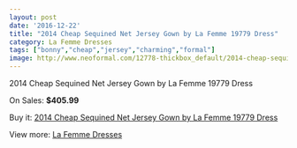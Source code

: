 ```yaml
---
layout: post
date: '2016-12-22'
title: "2014 Cheap Sequined Net Jersey Gown by La Femme 19779 Dress"
category: La Femme Dresses
tags: ["bonny","cheap","jersey","charming","formal"]
image: http://www.neoformal.com/12778-thickbox_default/2014-cheap-sequined-net-jersey-gown-by-la-femme-19779-dress.jpg
---
```

2014 Cheap Sequined Net Jersey Gown by La Femme 19779 Dress

On Sales: **$405.99**
<a href="https://www.neoformal.com/en/la-femme-dresses-2014/4488-2014-cheap-sequined-net-jersey-gown-by-la-femme-19779-dress.html"><amp-img layout="responsive" width="600" height="600" src="//www.neoformal.com/12778-thickbox_default/2014-cheap-sequined-net-jersey-gown-by-la-femme-19779-dress.jpg" alt="2014 Cheap Sequined Net Jersey Gown by La Femme 19779 Dress 0" /></a>
<a href="https://www.neoformal.com/en/la-femme-dresses-2014/4488-2014-cheap-sequined-net-jersey-gown-by-la-femme-19779-dress.html"><amp-img layout="responsive" width="600" height="600" src="//www.neoformal.com/12780-thickbox_default/2014-cheap-sequined-net-jersey-gown-by-la-femme-19779-dress.jpg" alt="2014 Cheap Sequined Net Jersey Gown by La Femme 19779 Dress 1" /></a>
<a href="https://www.neoformal.com/en/la-femme-dresses-2014/4488-2014-cheap-sequined-net-jersey-gown-by-la-femme-19779-dress.html"><amp-img layout="responsive" width="600" height="600" src="//www.neoformal.com/12779-thickbox_default/2014-cheap-sequined-net-jersey-gown-by-la-femme-19779-dress.jpg" alt="2014 Cheap Sequined Net Jersey Gown by La Femme 19779 Dress 2" /></a>

Buy it: [2014 Cheap Sequined Net Jersey Gown by La Femme 19779 Dress](https://www.neoformal.com/en/la-femme-dresses-2014/4488-2014-cheap-sequined-net-jersey-gown-by-la-femme-19779-dress.html "2014 Cheap Sequined Net Jersey Gown by La Femme 19779 Dress")

View more: [La Femme Dresses](https://www.neoformal.com/en/56-la-femme-dresses-2014 "La Femme Dresses")
